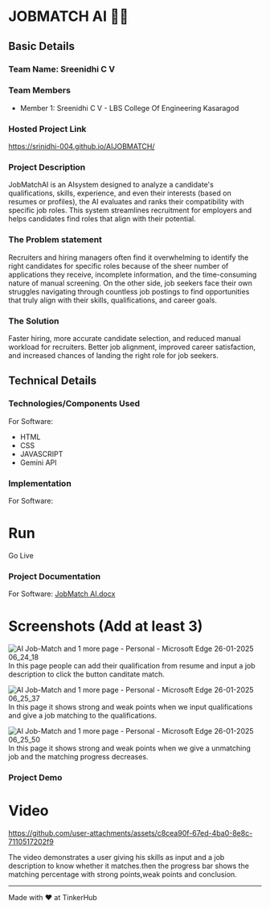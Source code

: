 # JOBMATCH AI 👩‍💻

## Basic Details
### Team Name: Sreenidhi C V


### Team Members
- Member 1: Sreenidhi C V - LBS College Of Engineering Kasaragod


### Hosted Project Link
https://srinidhi-004.github.io/AIJOBMATCH/

### Project Description
JobMatchAI is an  AIsystem designed to analyze a candidate's qualifications, skills, experience, and even their interests (based on resumes or profiles), the AI evaluates and ranks their compatibility with specific job roles. This system streamlines recruitment for employers and helps candidates find roles that align with their potential.

### The Problem statement
Recruiters and hiring managers often find it overwhelming to identify the right candidates for specific roles because of the sheer number of applications they receive, incomplete information, and the time-consuming nature of manual screening. On the other side, job seekers face their own struggles navigating through countless job postings to find opportunities that truly align with their skills, qualifications, and career goals.

### The Solution 
Faster hiring, more accurate candidate selection, and reduced manual workload for recruiters.
Better job alignment, improved career satisfaction, and increased chances of landing the right role for job seekers.

## Technical Details
### Technologies/Components Used
For Software:
- HTML
- CSS
- JAVASCRIPT
- Gemini API


### Implementation
For Software:

# Run
Go Live

### Project Documentation
For Software:
[JobMatch AI.docx](https://github.com/user-attachments/files/18548542/JobMatch.AI.docx)

# Screenshots (Add at least 3)

![AI Job-Match and 1 more page - Personal - Microsoft​ Edge 26-01-2025 06_24_18](https://github.com/user-attachments/assets/600b4e56-d341-40de-b959-2bf93a356303)
In this page people can add their qualification from resume and input a job description to click the button canditate match.

![AI Job-Match and 1 more page - Personal - Microsoft​ Edge 26-01-2025 06_25_37](https://github.com/user-attachments/assets/694a2a7d-29af-426c-bb03-c563c3b5f5b9)
In this page it shows strong and weak points when we input qualifications and give a job matching to the qualifications.

![AI Job-Match and 1 more page - Personal - Microsoft​ Edge 26-01-2025 06_25_50](https://github.com/user-attachments/assets/6edc6e8a-40ff-4990-8a1f-75cf5097d200)
In this page it shows strong and weak points when we give a unmatching job and the matching progress decreases.


### Project Demo
# Video



https://github.com/user-attachments/assets/c8cea90f-67ed-4ba0-8e8c-7110517202f9




The video demonstrates a user giving his skills as input and a job description to know whether it matches.then the progress bar shows the matching percentage with strong points,weak points and conclusion.

---
Made with ❤️ at TinkerHub

